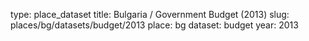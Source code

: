 type: place_dataset
title: Bulgaria / Government Budget (2013)
slug: places/bg/datasets/budget/2013
place: bg
dataset: budget
year: 2013

